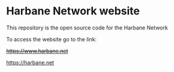 # Harbane Network website

This repository is the open source code for the Harbane Network

To access the website go to the link: 

~~https://www.harbane.net~~

https://harbane.net

